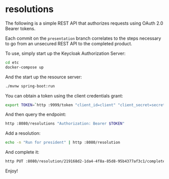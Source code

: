 # resolutions

The following is a simple REST API that authorizes requests using OAuth 2.0 Bearer tokens.

Each commit on the `presentation` branch correlates to 
the steps necessary to go from an unsecured REST API to the completed product.

To use, simply start up the Keycloak Authorization Server:

```bash
cd etc
docker-compose up
```

And the start up the resource server:

```bash
./mvnw spring-boot:run
```

You can obtain a token using the client credentials grant:

```bash
export TOKEN=`http :9999/token "client_id=client" "client_secret=secret" "grant_type=client_credentials" | jq -r .token`
```

And then query the endpoint:

```bash
http :8080/resolutions "Authorization: Bearer $TOKEN"
```

Add a resolution:

```bash
echo -n "Run for president" | http :8080/resolution
```

And complete it:

```bash
http PUT :8080/resolution/219168d2-1da4-4f8a-85d8-95b4377af3c1/complete
```

Enjoy!
